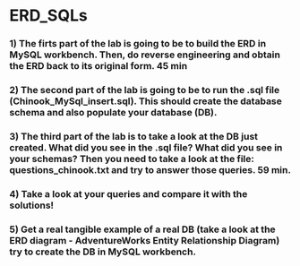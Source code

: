 # ERD_SQLs
### 1) The firts part of the lab is going to be to build the ERD in MySQL workbench. Then, do reverse engineering and obtain the ERD back to its original form. 45 min
### 2) The second part of the lab is going to be to run the .sql file (Chinook_MySql_insert.sql). This should create the database schema and also populate your database (DB).
### 3) The third part of the lab is to take a look at the DB just created. What did you see in the .sql file? What did you see in your schemas? Then you need to take a look at the file: questions_chinook.txt and try to answer those queries. 59 min.
### 4) Take a look at your queries and compare it with the solutions!
### 5) Get a real tangible example of a real DB (take a look at the ERD diagram - AdventureWorks Entity Relationship Diagram) try to create the DB in MySQL workbench.
